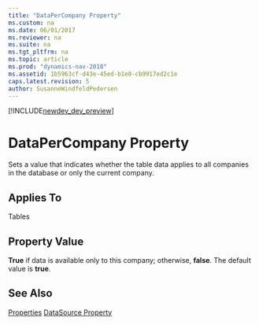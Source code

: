 ```yaml
---
title: "DataPerCompany Property"
ms.custom: na
ms.date: 06/01/2017
ms.reviewer: na
ms.suite: na
ms.tgt_pltfrm: na
ms.topic: article
ms.prod: "dynamics-nav-2018"
ms.assetid: 1b5963cf-d43e-45ed-b1e0-cb9917ed2c1e
caps.latest.revision: 5
author: SusanneWindfeldPedersen
---
```


[!INCLUDE[newdev_dev_preview](../includes/newdev_dev_preview.md)]

# DataPerCompany Property
Sets a value that indicates whether the table data applies to all companies in the database or only the current company.  
  
## Applies To  
 Tables  
  
## Property Value  
 **True** if data is available only to this company; otherwise, **false**. The default value is **true**.  
  
## See Also  
 [Properties](devenv-properties.md)
 [DataSource Property](devenv-datasource-property.md)